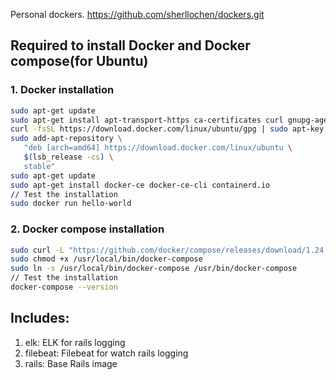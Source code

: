 Personal dockers.
https://github.com/sherllochen/dockers.git
## Required to install Docker and Docker compose(for Ubuntu)
### 1. Docker installation
```bash
sudo apt-get update
sudo apt-get install apt-transport-https ca-certificates curl gnupg-agent software-properties-common
curl -fsSL https://download.docker.com/linux/ubuntu/gpg | sudo apt-key add -
sudo add-apt-repository \
   "deb [arch=amd64] https://download.docker.com/linux/ubuntu \
   $(lsb_release -cs) \
   stable"
sudo apt-get update
sudo apt-get install docker-ce docker-ce-cli containerd.io
// Test the installation
sudo docker run hello-world
```

### 2. Docker compose installation
```bash
sudo curl -L "https://github.com/docker/compose/releases/download/1.24.0/docker-compose-$(uname -s)-$(uname -m)" -o /usr/local/bin/docker-compose
sudo chmod +x /usr/local/bin/docker-compose
sudo ln -s /usr/local/bin/docker-compose /usr/bin/docker-compose
// Test the installation
docker-compose --version
```

## Includes:
1. elk: ELK for rails logging
2. filebeat: Filebeat for watch rails logging
3. rails: Base Rails image
